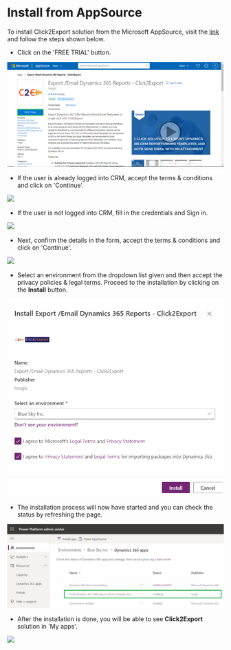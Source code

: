 # Install from AppSource

To install Click2Export solution from the Microsoft AppSource, visit the [link](https://appsource.microsoft.com/en-us/product/dynamics-365/inogic.ee5e7d77-c818-43b0-a216-7d5f1c63f1ad?tab=Overview) and follow the steps shown below.&#x20;

* Click on the 'FREE TRIAL' button.

![](<../../.gitbook/assets/1 (10).png>)

* If the user is already logged into CRM, accept the terms & conditions and click on 'Continue'.

![](../../.gitbook/assets/2020\_05\_26\_13\_29\_05\_Export\_Email\_Dynamics\_365\_Reports\_Click2Export.png)

* If the user is not logged into CRM, fill in the credentials and Sign in.

![](<../../.gitbook/assets/2020-05-26 13\_31\_54-Export \_Email Dynamics 365 Reports - Click2Export.png>)

* Next, confirm the details in the form, accept the terms & conditions and click on 'Continue'.

![](../../.gitbook/assets/2020\_05\_26\_13\_34\_21\_.png)

* Select an environment from the dropdown list given and then accept the privacy policies & legal terms. Proceed to the installation by clicking on the **Install** button.

![](../../.gitbook/assets/111.png)

* The installation process will now have started and you can check the status by refreshing the page.

![](<../../.gitbook/assets/222 (1).png>)

* After the installation is done, you will be able to see **Click2Export** solution in 'My apps'.&#x20;

![](<../../.gitbook/assets/2020-05-26 13\_51\_57-Sales Activity Social Dashboard - Microsoft Dynamics 365.png>)
